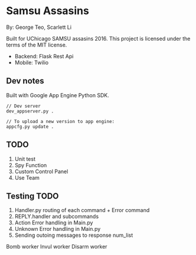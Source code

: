 # Samsu Assasins

By: George Teo, Scarlett Li

Built for UChicago SAMSU assasins 2016. 
This project is licensed under the terms of the MIT license.

- Backend: Flask Rest Api	
- Mobile: Twilio

## Dev notes

Built with Google App Engine Python SDK.

```
// Dev server
dev_appserver.py .

// To upload a new version to app engine:
appcfg.py update .
```

## TODO

1. Unit test
2. Spy Function
3. Custom Control Panel
4. Use Team

## Testing TODO
1. Handler.py routing of each command + Error command
3. REPLY.handler and subcommands
7. Action Error handling in Main.py
8. Unknown Error handling in Main.py
9. Sending outoing messages to response num_list

Bomb worker
Invul worker
Disarm worker



